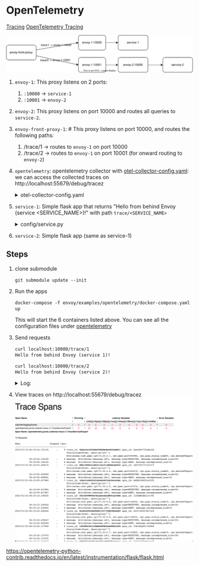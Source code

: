 # OpenTelemetry

[Tracing](https://www.envoyproxy.io/docs/envoy/latest/intro/arch_overview/observability/tracing)
[OpenTelemetry Tracing](https://www.envoyproxy.io/docs/envoy/latest/start/sandboxes/opentelemetry)

![](diagram.drawio.svg)

1. `envoy-1`: This proxy listens on 2 ports:
    1. `:10000` -> `service-1`
    1. `:10001` ->  `envoy-2`
1. `envoy-2`: This proxy listens on port 10000 and routes all queries to `service-2`.
1. `envoy-front-proxy-1`: # This proxy listens on port 10000, and routes the following paths:
    1. /trace/1 -> routes to `envoy-1` on port 10000
    1. /trace/2 -> routes to `envoy-1` on port 10001 (for onward routing to `envoy-2`)
1. `opentelemetry`: opentelemetry collector with [otel-collector-config.yaml](../envoy/examples/opentelemetry/otel-collector-config.yaml): we can access the collected traces on http://localhost:55679/debug/tracez
    <details><summary>otel-collector-config.yaml</summary>

    ```yaml
    extensions:
      memory_ballast:
        size_mib: 512
      zpages:
        endpoint: 0.0.0.0:55679
      health_check:

    receivers:
      otlp:
        protocols:
          grpc:
          http:

    processors:
      batch:
      memory_limiter:
        # 75% of maximum memory up to 4G
        limit_mib: 1536
        # 25% of limit up to 2G
        spike_limit_mib: 512
        check_interval: 5s

    exporters:
      logging:
        loglevel: debug

    service:
      pipelines:
        traces:
          receivers: [otlp]
          processors: [memory_limiter, batch]
          exporters: [logging]
        metrics:
          receivers: [otlp]
          processors: [memory_limiter, batch]
          exporters: [logging]

      extensions: [memory_ballast, zpages, health_check]
    ```

    </details>
1. `service-1`: Simple flask app that returns "Hello from behind Envoy (service <SERVICE_NAME>)!" with path `trace/<SERVICE_NAME>`

    <details><summary>config/service.py</summary>

    ```python
    import os

    from flask import Flask
    from flask.helpers import send_from_directory

    app = Flask(__name__)


    @app.route(f"/trace/{os.environ['SERVICE_NAME']}")
    def get_service():
        return f"Hello from behind Envoy (service {os.environ['SERVICE_NAME']})!\n"


    if __name__ == "__main__":
        app.run(host='0.0.0.0', port=8080)
    ```

    </details>

1. `service-2`: Simple flask app (same as service-1)


## Steps

1. clone submodule

    ```
    git submodule update --init
    ```
1. Run the apps
    ```
    docker-compose -f envoy/examples/opentelemetry/docker-compose.yaml up
    ```

    This will start the 6 containers listed above. You can see all the configuration files under [opentelemetry](../envoy/examples/opentelemetry)

1. Send requests

    ```
    curl localhost:10000/trace/1
    Hello from behind Envoy (service 1)!
    ```

    ```
    curl localhost:10000/trace/2
    Hello from behind Envoy (service 2)!
    ```

    <details><summary>Log:</summary>

    You can see the three spans for the same trace id: `b154731ff888619f540c2774bdb1f58f`

    1. `Request ID generation`: <- Envoy generated request id
        ```
        guid:x-request-id: STRING(15d4060c-ecba-9b75-b491-c8e3d5f5d91c)
        ```
    1. `Client trace ID joining`: The `x-client-trace-id` header can be used to join untrusted request IDs to the trusted internal x-request-id. (Currently no `x-client-trace-id`)

    1. External trace service integration

    ```
    opentelemetry-service-2-1          | 172.20.0.5 - - [23/Jan/2023 06:42:51] "GET /trace/2 HTTP/1.1" 200 -
    opentelemetry-opentelemetry-1      | 2023-01-23T06:42:52.230Z   info    TracesExporter  {"kind": "exporter", "data_type": "traces", "name": "logging", "#spans": 1}
    opentelemetry-opentelemetry-1      | 2023-01-23T06:42:52.233Z   info    ResourceSpans #0
    opentelemetry-opentelemetry-1      | Resource SchemaURL:
    opentelemetry-opentelemetry-1      | Resource labels:
    opentelemetry-opentelemetry-1      |      -> service.name: STRING(front-envoy)
    opentelemetry-opentelemetry-1      | ScopeSpans #0
    opentelemetry-opentelemetry-1      | ScopeSpans SchemaURL:
    opentelemetry-opentelemetry-1      | InstrumentationScope
    opentelemetry-opentelemetry-1      | Span #0
    opentelemetry-opentelemetry-1      |     Trace ID       : b154731ff888619f540c2774bdb1f58f
    opentelemetry-opentelemetry-1      |     Parent ID      :
    opentelemetry-opentelemetry-1      |     ID             : b9ca55d6f3e02868
    opentelemetry-opentelemetry-1      |     Name           : egress localhost:10000
    opentelemetry-opentelemetry-1      |     Kind           : SPAN_KIND_CLIENT
    opentelemetry-opentelemetry-1      |     Start time     : 2023-01-23 06:42:51.32042 +0000 UTC
    opentelemetry-opentelemetry-1      |     End time       : 2023-01-23 06:42:51.356216 +0000 UTC
    opentelemetry-opentelemetry-1      |     Status code    : STATUS_CODE_UNSET
    opentelemetry-opentelemetry-1      |     Status message :
    opentelemetry-opentelemetry-1      | Attributes:
    opentelemetry-opentelemetry-1      |      -> node_id: STRING()
    opentelemetry-opentelemetry-1      |      -> zone: STRING()
    opentelemetry-opentelemetry-1      |      -> guid:x-request-id: STRING(15d4060c-ecba-9b75-b491-c8e3d5f5d91c)
    opentelemetry-opentelemetry-1      |      -> http.url: STRING(http://localhost:10000/trace/2)
    opentelemetry-opentelemetry-1      |      -> http.method: STRING(GET)
    opentelemetry-opentelemetry-1      |      -> downstream_cluster: STRING(-)
    opentelemetry-opentelemetry-1      |      -> user_agent: STRING(curl/7.79.1)
    opentelemetry-opentelemetry-1      |      -> http.protocol: STRING(HTTP/1.1)
    opentelemetry-opentelemetry-1      |      -> peer.address: STRING(172.20.0.1)
    opentelemetry-opentelemetry-1      |      -> request_size: STRING(0)
    opentelemetry-opentelemetry-1      |      -> response_size: STRING(37)
    opentelemetry-opentelemetry-1      |      -> component: STRING(proxy)
    opentelemetry-opentelemetry-1      |      -> upstream_cluster: STRING(envoy_cluster2)
    opentelemetry-opentelemetry-1      |      -> upstream_cluster.name: STRING(envoy_cluster2)
    opentelemetry-opentelemetry-1      |      -> http.status_code: STRING(200)
    opentelemetry-opentelemetry-1      |      -> response_flags: STRING(-)
    opentelemetry-opentelemetry-1      |    {"kind": "exporter", "data_type": "traces", "name": "logging"}
    opentelemetry-opentelemetry-1      | 2023-01-23T06:42:55.447Z   info    TracesExporter  {"kind": "exporter", "data_type": "traces", "name": "logging", "#spans": 1}
    opentelemetry-opentelemetry-1      | 2023-01-23T06:42:55.447Z   info    ResourceSpans #0
    opentelemetry-opentelemetry-1      | Resource SchemaURL:
    opentelemetry-opentelemetry-1      | Resource labels:
    opentelemetry-opentelemetry-1      |      -> service.name: STRING(envoy-2)
    opentelemetry-opentelemetry-1      | ScopeSpans #0
    opentelemetry-opentelemetry-1      | ScopeSpans SchemaURL:
    opentelemetry-opentelemetry-1      | InstrumentationScope
    opentelemetry-opentelemetry-1      | Span #0
    opentelemetry-opentelemetry-1      |     Trace ID       : b154731ff888619f540c2774bdb1f58f
    opentelemetry-opentelemetry-1      |     Parent ID      : 67089ea6a2565b65
    opentelemetry-opentelemetry-1      |     ID             : d8483f8c9c9b9eb3
    opentelemetry-opentelemetry-1      |     Name           : ingress
    opentelemetry-opentelemetry-1      |     Kind           : SPAN_KIND_SERVER
    opentelemetry-opentelemetry-1      |     Start time     : 2023-01-23 06:42:51.334526 +0000 UTC
    opentelemetry-opentelemetry-1      |     End time       : 2023-01-23 06:42:51.354205 +0000 UTC
    opentelemetry-opentelemetry-1      |     Status code    : STATUS_CODE_UNSET
    opentelemetry-opentelemetry-1      |     Status message :
    opentelemetry-opentelemetry-1      | Attributes:
    opentelemetry-opentelemetry-1      |      -> node_id: STRING()
    opentelemetry-opentelemetry-1      |      -> zone: STRING()
    opentelemetry-opentelemetry-1      |      -> guid:x-request-id: STRING(15d4060c-ecba-9b75-b491-c8e3d5f5d91c)
    opentelemetry-opentelemetry-1      |      -> http.url: STRING(http://localhost:10000/trace/2)
    opentelemetry-opentelemetry-1      |      -> http.method: STRING(GET)
    opentelemetry-opentelemetry-1      |      -> downstream_cluster: STRING(-)
    opentelemetry-opentelemetry-1      |      -> user_agent: STRING(curl/7.79.1)
    opentelemetry-opentelemetry-1      |      -> http.protocol: STRING(HTTP/1.1)
    opentelemetry-opentelemetry-1      |      -> peer.address: STRING(172.20.0.6)
    opentelemetry-opentelemetry-1      |      -> request_size: STRING(0)
    opentelemetry-opentelemetry-1      |      -> response_size: STRING(37)
    opentelemetry-opentelemetry-1      |      -> component: STRING(proxy)
    opentelemetry-opentelemetry-1      |      -> upstream_cluster: STRING(service_cluster2)
    opentelemetry-opentelemetry-1      |      -> upstream_cluster.name: STRING(service_cluster2)
    opentelemetry-opentelemetry-1      |      -> http.status_code: STRING(200)
    opentelemetry-opentelemetry-1      |      -> response_flags: STRING(-)
    opentelemetry-opentelemetry-1      |    {"kind": "exporter", "data_type": "traces", "name": "logging"}
    opentelemetry-opentelemetry-1      | 2023-01-23T06:42:56.050Z   info    TracesExporter  {"kind": "exporter", "data_type": "traces", "name": "logging", "#spans": 1}
    opentelemetry-opentelemetry-1      | 2023-01-23T06:42:56.050Z   info    ResourceSpans #0
    opentelemetry-opentelemetry-1      | Resource SchemaURL:
    opentelemetry-opentelemetry-1      | Resource labels:
    opentelemetry-opentelemetry-1      |      -> service.name: STRING(envoy-1)
    opentelemetry-opentelemetry-1      | ScopeSpans #0
    opentelemetry-opentelemetry-1      | ScopeSpans SchemaURL:
    opentelemetry-opentelemetry-1      | InstrumentationScope
    opentelemetry-opentelemetry-1      | Span #0
    opentelemetry-opentelemetry-1      |     Trace ID       : b154731ff888619f540c2774bdb1f58f
    opentelemetry-opentelemetry-1      |     Parent ID      : b9ca55d6f3e02868
    opentelemetry-opentelemetry-1      |     ID             : 67089ea6a2565b65
    opentelemetry-opentelemetry-1      |     Name           : egress localhost:10000
    opentelemetry-opentelemetry-1      |     Kind           : SPAN_KIND_CLIENT
    opentelemetry-opentelemetry-1      |     Start time     : 2023-01-23 06:42:51.331208 +0000 UTC
    opentelemetry-opentelemetry-1      |     End time       : 2023-01-23 06:42:51.35539 +0000 UTC
    opentelemetry-opentelemetry-1      |     Status code    : STATUS_CODE_UNSET
    opentelemetry-opentelemetry-1      |     Status message :
    opentelemetry-opentelemetry-1      | Attributes:
    opentelemetry-opentelemetry-1      |      -> node_id: STRING()
    opentelemetry-opentelemetry-1      |      -> zone: STRING()
    opentelemetry-opentelemetry-1      |      -> guid:x-request-id: STRING(15d4060c-ecba-9b75-b491-c8e3d5f5d91c)
    opentelemetry-opentelemetry-1      |      -> http.url: STRING(http://localhost:10000/trace/2)
    opentelemetry-opentelemetry-1      |      -> http.method: STRING(GET)
    opentelemetry-opentelemetry-1      |      -> downstream_cluster: STRING(-)
    opentelemetry-opentelemetry-1      |      -> user_agent: STRING(curl/7.79.1)
    opentelemetry-opentelemetry-1      |      -> http.protocol: STRING(HTTP/1.1)
    opentelemetry-opentelemetry-1      |      -> peer.address: STRING(172.20.0.7)
    opentelemetry-opentelemetry-1      |      -> request_size: STRING(0)
    opentelemetry-opentelemetry-1      |      -> response_size: STRING(37)
    opentelemetry-opentelemetry-1      |      -> component: STRING(proxy)
    opentelemetry-opentelemetry-1      |      -> upstream_cluster: STRING(envoy_cluster2)
    opentelemetry-opentelemetry-1      |      -> upstream_cluster.name: STRING(envoy_cluster2)
    opentelemetry-opentelemetry-1      |      -> http.status_code: STRING(200)
    opentelemetry-opentelemetry-1      |      -> response_flags: STRING(-)
    opentelemetry-opentelemetry-1      |    {"kind": "exporter", "data_type": "traces", "name": "logging"}
    ```

    </details>

1. View traces on http://localhost:55679/debug/tracez
    ![](open-trace.png)


https://opentelemetry-python-contrib.readthedocs.io/en/latest/instrumentation/flask/flask.html
